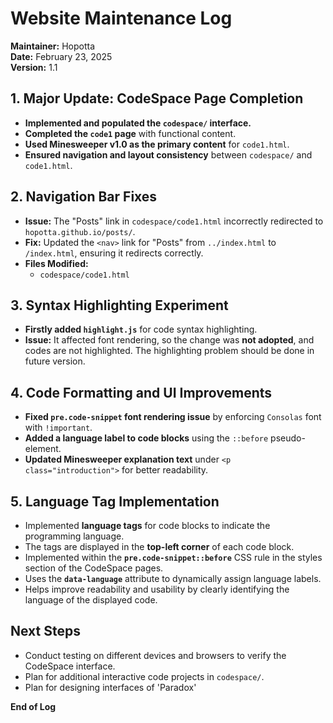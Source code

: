 # Website Maintenance Log
**Maintainer:** Hopotta  
**Date:** February 23, 2025  
**Version:** 1.1

## 1. Major Update: CodeSpace Page Completion  
- **Implemented and populated the `codespace/` interface.**  
- **Completed the `code1` page** with functional content.  
- **Used Minesweeper v1.0 as the primary content** for `code1.html`.  
- **Ensured navigation and layout consistency** between `codespace/` and `code1.html`.  

## 2. Navigation Bar Fixes  
- **Issue:** The "Posts" link in `codespace/code1.html` incorrectly redirected to `hopotta.github.io/posts/`.  
- **Fix:** Updated the `<nav>` link for "Posts" from `../index.html` to `/index.html`, ensuring it redirects correctly.  
- **Files Modified:**  
  - `codespace/code1.html`  

## 3. Syntax Highlighting Experiment
- **Firstly added `highlight.js`** for code syntax highlighting.  
- **Issue:** It affected font rendering, so the change was **not adopted**, and codes are not highlighted. The highlighting problem should be done in future version.

## 4. Code Formatting and UI Improvements  
- **Fixed `pre.code-snippet` font rendering issue** by enforcing `Consolas` font with `!important`.  
- **Added a language label to code blocks** using the `::before` pseudo-element.  
- **Updated Minesweeper explanation text** under `<p class="introduction">` for better readability.

## 5. Language Tag Implementation
- Implemented **language tags** for code blocks to indicate the programming language.  
- The tags are displayed in the **top-left corner** of each code block.  
- Implemented within the **`pre.code-snippet::before`** CSS rule in the styles section of the CodeSpace pages.  
- Uses the **`data-language`** attribute to dynamically assign language labels.  
- Helps improve readability and usability by clearly identifying the language of the displayed code.  


## Next Steps  
- Conduct testing on different devices and browsers to verify the CodeSpace interface.  
- Plan for additional interactive code projects in `codespace/`.
- Plan for designing interfaces of 'Paradox'

**End of Log**

